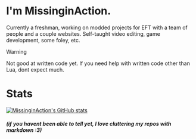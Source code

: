 # I'm MissinginAction.
Currently a freshman, working on modded projects for EFT with a team of people and a couple websites.
Self-taught video editing, game development, some foley, etc.

> [!WARNING]
> Not good at written code yet. If you need help with written code other than Lua, dont expect much.

# Stats
[![MissinginAction's GitHub stats](https://github-readme-stats.vercel.app/api?username=replaydevyt&theme=dark&show_icons=true)](https://github.com/replaydevyt/github-readme-stats)


#### *(if you havent been able to tell yet, I love cluttering my repos with markdown :3)*
